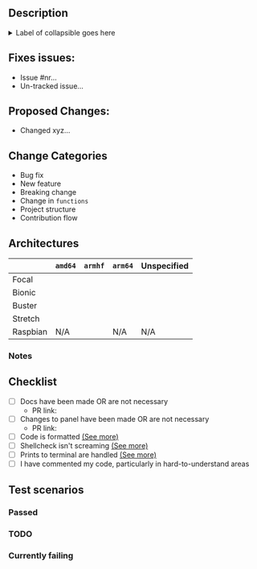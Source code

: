 <!--Heya! Thanks for the PR. Please fill out this short little form below to help us review this faster-->

## Description
<!-- Any general story time goes here :) Feel free to add screenshots/recording of your change in action here-->

<!-- This will create an expandable section. Feel free to delete this if you don't need it-->
<details>
<summary>Label of collapsible goes here</summary>
<!-- This is where you can put pictures, huge logs, or anything.-->
</details>

## Fixes issues: 
- Issue #nr...
- Un-tracked issue...

## Proposed Changes:
- Changed xyz...

## Change Categories
<!-- DELETE WHICHEVER BULLET DOES NOT APPLY -->
- Bug fix <!-- non-breaking change which fixes an issue -->
- New feature <!-- non-breaking change which adds functionality -->
- Breaking change <!-- fix or feature that would cause existing functionality to not work as expected -->
- Change in `functions` <!-- e.g. `utils`, `os`, `apt`, `ask`, etc. -->
- Project structure <!-- major rewrites, large directory changes, etc. -->
- Contribution flow <!-- IDE changes, `.github` dir, etc. -->

## Architectures
<!--
Please use these emojis here to fill the table below. It will nicely auto-format with spacing, don't worry
Leave empty wherever you do not know / have not tested
✅ = Runs successfully
⚠️ = Does not work but is handled
❌ = Broken / not working
-->
|   			| `amd64` 	| `armhf` 	| `arm64` 	| Unspecified 	|
|--------		|-------- 	|-------- 	|-------- 	|----------		|
| Focal 		|			|			|			|				|
| Bionic		|			|			|			|				|
| Buster		|			|			|			|				|
| Stretch		|			|			|			|				|
| Raspbian  	|	N/A		|			|	N/A		|	N/A			|

### Notes
<!-- Optional, in case you'd like to elaborate on some case in the table above -->

## Checklist
<!-- Please note that we also require you to check the CONTRIBUTORS.md file, this is just a short list-->
- [ ] Docs have been made OR are not necessary
    - PR link: 
- [ ] Changes to panel have been made OR are not necessary
    - PR link: 
- [ ] Code is formatted [(See more)](https://github.com/swizzin/swizzin/blob/master/CONTRIBUTING.md#editor-plugins-and-tooling)
- [ ] Shellcheck isn't screaming [(See more)](https://github.com/swizzin/swizzin/blob/master/CONTRIBUTING.md#editor-plugins-and-tooling)
- [ ] Prints to terminal are handled [(See more)](https://github.com/swizzin/swizzin/blob/master/CONTRIBUTING.md#printing-into-the-terminal)
- [ ] I have commented my code, particularly in hard-to-understand areas

## Test scenarios
<!-- Please let us know what has been done or anything else that works/doesn't. Feel free to copy-paste these into the sections below.

- Fresh app install without nginx
    - With only one user
    - With multiple users present
- Fresh Install with nginx present nginx
    - With only one user
    - With multiple users present
- Fresh install and nginx install afterwards
    - With only one user
    - With multiple users present
- Update from version in master
- Upgrade from version in master
- Password gets changed from `box` in app
- User removal from `box` acting on app
- New user in `box` gets added to app
- Sysinfo compatibility
    - Info washed
    - Content available
-->
### Passed

### TODO

### Currently failing



